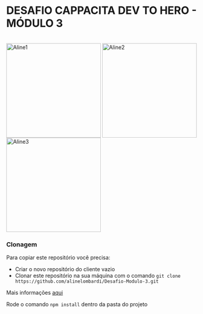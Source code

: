 # DESAFIO CAPPACITA DEV TO HERO - MÓDULO 3

<div style="display: inline_block"><br>
  <img align="center" alt="Aline1" height="250" width="250" src="https://media.discordapp.net/attachments/877327311530258473/877327531123032104/Depois_da_batalha_seu_Pokemon_precisa_de_cuidados_medicos.png?width=609&height=609">
  <img align="center" alt="Aline2" height="250" width="250" src="https://media.discordapp.net/attachments/877327311530258473/877327561510748251/Depois_da_batalha_seu_Pokemon_precisa_de_cuidados_medicos_1.png?width=609&height=609">
  <img align="center" alt="Aline3" height="250" width="250" src="https://media.discordapp.net/attachments/877327311530258473/877327583212097536/Depois_da_batalha_seu_Pokemon_precisa_de_cuidados_medicos_2.png?width=609&height=609">
</div>


### Clonagem
Para copiar este repositório você precisa:
* Criar o novo repositório do cliente vazio
* Clonar este repositório na sua máquina com o comando `git clone https://github.com/alinelombardi/Desafio-Modulo-3.git`

Mais informações [aqui](https://help.github.com/en/github/creating-cloning-and-archiving-repositories/duplicating-a-repository)

Rode o comando `npm install` dentro da pasta do projeto


